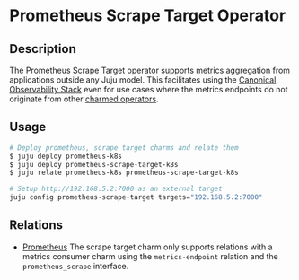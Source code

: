# Prometheus Scrape Target Operator

## Description

The Prometheus Scrape Target operator supports metrics aggregation
from applications outside any Juju model. This facilitates using the
[Canonical Observability Stack](https://charmhub.io/cos-lite) even for
use cases where the metrics endpoints do not originate from other
[charmed operators](https://charmhub.io/).

## Usage

```sh
# Deploy prometheus, scrape target charms and relate them
$ juju deploy prometheus-k8s
$ juju deploy prometheus-scrape-target-k8s
$ juju relate prometheus-k8s prometheus-scrape-target-k8s

# Setup http://192.168.5.2:7000 as an external target
juju config prometheus-scrape-target targets="192.168.5.2:7000"
```

## Relations

- [Prometheus](https://charmhub.io/prometheus-k8s) The scrape target
  charm only supports relations with a metrics consumer charm using the
  `metrics-endpoint` relation and the `prometheus_scrape` interface.

